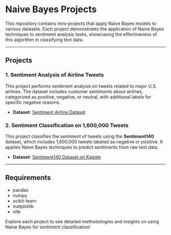 # Naive Bayes Projects

This repository contains mini-projects that apply Naive Bayes models to various datasets. Each project demonstrates the application of Naive Bayes techniques to sentiment analysis tasks, showcasing the effectiveness of this algorithm in classifying text data.

---

## Projects

### 1. Sentiment Analysis of Airline Tweets

This project performs sentiment analysis on tweets related to major U.S. airlines. The dataset includes customer sentiments about airlines, categorized as positive, negative, or neutral, with additional labels for specific negative reasons.

- **Dataset**: [Sentiment Airline Dataset](https://www.kaggle.com/code/sathishgsmss/sentiment-airline-dataset)

### 2. Sentiment Classification on 1,600,000 Tweets

This project classifies the sentiment of tweets using the **Sentiment140** dataset, which includes 1,600,000 tweets labeled as negative or positive. It applies Naive Bayes techniques to predict sentiments from raw text data.

- **Dataset**: [Sentiment140 Dataset on Kaggle](https://www.kaggle.com/datasets/kazanova/sentiment140)

---

## Requirements
- pandas
- numpy
- scikit-learn
- matplotlib
- nltk

Explore each project to see detailed methodologies and insights on using Naive Bayes for sentiment classification!
